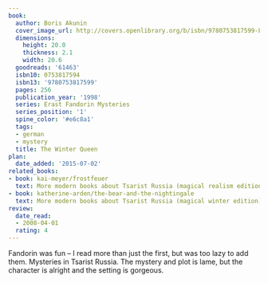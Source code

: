 ```yaml
---
book:
  author: Boris Akunin
  cover_image_url: http://covers.openlibrary.org/b/isbn/9780753817599-L.jpg
  dimensions:
    height: 20.0
    thickness: 2.1
    width: 20.6
  goodreads: '61463'
  isbn10: 0753817594
  isbn13: '9780753817599'
  pages: 256
  publication_year: '1998'
  series: Erast Fandorin Mysteries
  series_position: '1'
  spine_color: '#e6c8a1'
  tags:
  - german
  - mystery
  title: The Winter Queen
plan:
  date_added: '2015-07-02'
related_books:
- book: kai-meyer/frostfeuer
  text: More modern books about Tsarist Russia (magical realism edition).
- book: katherine-arden/the-bear-and-the-nightingale
  text: More modern books about Tsarist Russia (magical winter edition).
review:
  date_read:
  - 2008-04-01
  rating: 4
---
```


Fandorin was fun – I read more than just the first, but was too lazy to add them. Mysteries in Tsarist Russia. The
mystery and plot is lame, but the character is alright and the setting is gorgeous.
